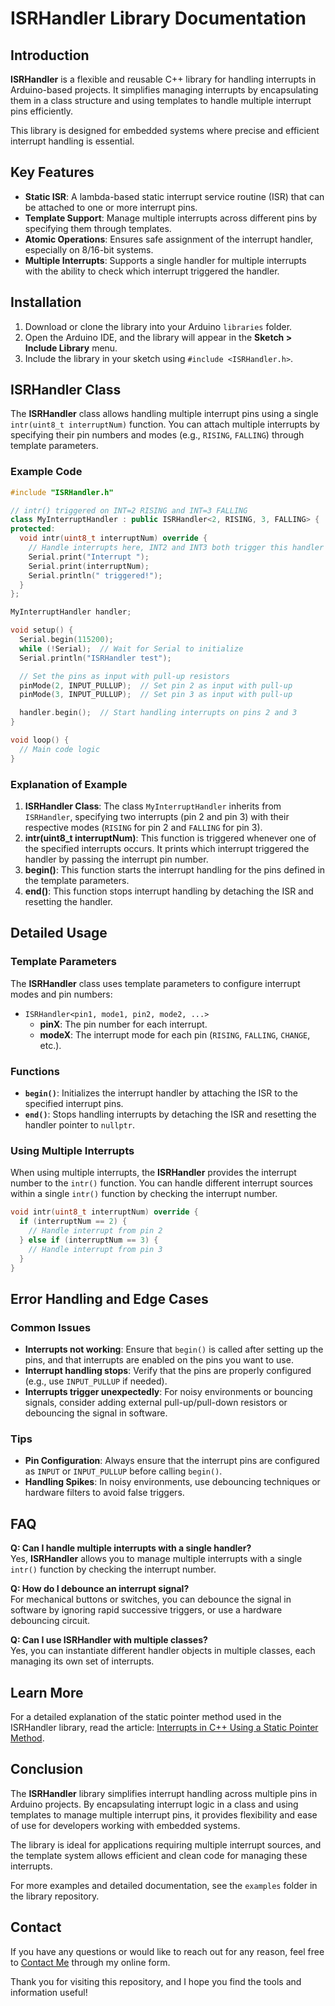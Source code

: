 ﻿# ISRHandler Library Documentation

## Introduction

**ISRHandler** is a flexible and reusable C++ library for handling interrupts in Arduino-based projects. It simplifies managing interrupts by encapsulating them in a class structure and using templates to handle multiple interrupt pins efficiently.

This library is designed for embedded systems where precise and efficient interrupt handling is essential.

## Key Features

-   **Static ISR**: A lambda-based static interrupt service routine (ISR) that can be attached to one or more interrupt pins.
-   **Template Support**: Manage multiple interrupts across different pins by specifying them through templates.
-   **Atomic Operations**: Ensures safe assignment of the interrupt handler, especially on 8/16-bit systems.
-   **Multiple Interrupts**: Supports a single handler for multiple interrupts with the ability to check which interrupt triggered the handler.

## Installation

1.  Download or clone the library into your Arduino `libraries` folder.
2.  Open the Arduino IDE, and the library will appear in the **Sketch > Include Library** menu.
3.  Include the library in your sketch using `#include <ISRHandler.h>`.

## ISRHandler Class

The **ISRHandler** class allows handling multiple interrupt pins using a single `intr(uint8_t interruptNum)` function. You can attach multiple interrupts by specifying their pin numbers and modes (e.g., `RISING`, `FALLING`) through template parameters.

### Example Code

```cpp
#include "ISRHandler.h"

// intr() triggered on INT=2 RISING and INT=3 FALLING
class MyInterruptHandler : public ISRHandler<2, RISING, 3, FALLING> {             
protected:
  void intr(uint8_t interruptNum) override { 
    // Handle interrupts here, INT2 and INT3 both trigger this handler 
    Serial.print("Interrupt ");
    Serial.print(interruptNum); 
    Serial.println(" triggered!");
  }
};

MyInterruptHandler handler;

void setup() {
  Serial.begin(115200);
  while (!Serial);  // Wait for Serial to initialize
  Serial.println("ISRHandler test");

  // Set the pins as input with pull-up resistors
  pinMode(2, INPUT_PULLUP);  // Set pin 2 as input with pull-up
  pinMode(3, INPUT_PULLUP);  // Set pin 3 as input with pull-up

  handler.begin();  // Start handling interrupts on pins 2 and 3
}

void loop() {
  // Main code logic
} 
```


### Explanation of Example

1.  **ISRHandler Class**: The class `MyInterruptHandler` inherits from `ISRHandler`, specifying two interrupts (pin 2 and pin 3) with their respective modes (`RISING` for pin 2 and `FALLING` for pin 3).
2.  **intr(uint8_t interruptNum)**: This function is triggered whenever one of the specified interrupts occurs. It prints which interrupt triggered the handler by passing the interrupt pin number.
3.  **begin()**: This function starts the interrupt handling for the pins defined in the template parameters.
4.  **end()**: This function stops interrupt handling by detaching the ISR and resetting the handler.

## Detailed Usage

### Template Parameters

The **ISRHandler** class uses template parameters to configure interrupt modes and pin numbers:

-   `ISRHandler<pin1, mode1, pin2, mode2, ...>`
    -   **pinX**: The pin number for each interrupt.
    -   **modeX**: The interrupt mode for each pin (`RISING`, `FALLING`, `CHANGE`, etc.).

### Functions

-   **`begin()`**: Initializes the interrupt handler by attaching the ISR to the specified interrupt pins.
-   **`end()`**: Stops handling interrupts by detaching the ISR and resetting the handler pointer to `nullptr`.

### Using Multiple Interrupts

When using multiple interrupts, the **ISRHandler** provides the interrupt number to the `intr()` function. You can handle different interrupt sources within a single `intr()` function by checking the interrupt number.

```cpp
void intr(uint8_t interruptNum) override {
  if (interruptNum == 2) {
    // Handle interrupt from pin 2
  } else if (interruptNum == 3) {
    // Handle interrupt from pin 3
  }
}
``` 

## Error Handling and Edge Cases

### Common Issues

-   **Interrupts not working**: Ensure that `begin()` is called after setting up the pins, and that interrupts are enabled on the pins you want to use.
-   **Interrupt handling stops**: Verify that the pins are properly configured (e.g., use `INPUT_PULLUP` if needed).
-   **Interrupts trigger unexpectedly**: For noisy environments or bouncing signals, consider adding external pull-up/pull-down resistors or debouncing the signal in software.

### Tips

-   **Pin Configuration**: Always ensure that the interrupt pins are configured as `INPUT` or `INPUT_PULLUP` before calling `begin()`.
-   **Handling Spikes**: In noisy environments, use debouncing techniques or hardware filters to avoid false triggers.

## FAQ

**Q: Can I handle multiple interrupts with a single handler?**  
Yes, **ISRHandler** allows you to manage multiple interrupts with a single `intr()` function by checking the interrupt number.

**Q: How do I debounce an interrupt signal?**  
For mechanical buttons or switches, you can debounce the signal in software by ignoring rapid successive triggers, or use a hardware debouncing circuit.

**Q: Can I use **ISRHandler** with multiple classes?**  
Yes, you can instantiate different handler objects in multiple classes, each managing its own set of interrupts.


## Learn More

For a detailed explanation of the static pointer method used in the ISRHandler library, read the article: [Interrupts in C++ Using a Static Pointer Method](StaticPointerInterrupt.html).


## Conclusion

The **ISRHandler** library simplifies interrupt handling across multiple pins in Arduino projects. By encapsulating interrupt logic in a class and using templates to manage multiple interrupt pins, it provides flexibility and ease of use for developers working with embedded systems.

The library is ideal for applications requiring multiple interrupt sources, and the template system allows efficient and clean code for managing these interrupts.

For more examples and detailed documentation, see the `examples` folder in the library repository.


## Contact

If you have any questions or would like to reach out for any reason, feel free to [Contact Me](https://www.arduino.one/contact.html) through my online form.

Thank you for visiting this repository, and I hope you find the tools and information useful!